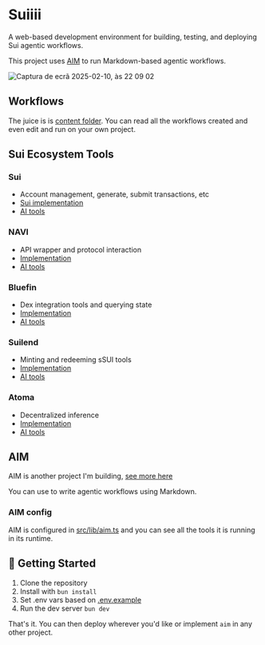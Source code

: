 # Suiiii

A web-based development environment for building, testing, and deploying Sui agentic workflows. 

This project uses [AIM](https://aim.microchipgnu.pt) to run Markdown-based agentic workflows. 

![Captura de ecrã 2025-02-10, às 22 09 02](https://github.com/user-attachments/assets/82786b27-5169-43d0-97a8-6f5eb1e25729)

## Workflows

The juice is is [content folder](/public/content). You can read all the workflows created and even edit and run on your own project.

## Sui Ecosystem Tools

### Sui 
- Account management, generate, submit transactions, etc
- [Sui implementation](https://github.com/microchipgnu/sui-aim/tree/main/src/lib/sui)
- [AI tools](https://github.com/microchipgnu/sui-aim/blob/main/src/lib/aim.ts)

### NAVI
- API wrapper and protocol interaction
- [Implementation](https://github.com/microchipgnu/sui-aim/tree/main/src/lib/navi)
- [AI tools](https://github.com/microchipgnu/sui-aim/blob/main/src/lib/aim.ts)

### Bluefin
- Dex integration tools and querying state
- [Implementation](https://github.com/microchipgnu/sui-aim/tree/main/src/lib/bluefin)
- [AI tools](https://github.com/microchipgnu/sui-aim/blob/main/src/lib/aim.ts)

### Suilend
- Minting and redeeming sSUI tools
- [Implementation](https://github.com/microchipgnu/sui-aim/tree/main/src/lib/suilend)
- [AI tools](https://github.com/microchipgnu/sui-aim/blob/main/src/lib/aim.ts)

### Atoma
- Decentralized inference
- [Implementation](https://github.com/microchipgnu/sui-aim/tree/main/src/lib/atoma)
- [AI tools](https://github.com/microchipgnu/sui-aim/blob/main/src/lib/aim.ts)

## AIM

AIM is another project I'm building, [see more here](https://aim.microchipgnu.pt)

You can use to write agentic workflows using Markdown.

### AIM config

AIM is configured in [src/lib/aim.ts](./src/lib/aim.ts) and you can see all the tools it is running in its runtime.


## 🚀 Getting Started

1. Clone the repository
2. Install with `bun install`
3. Set .env vars based on [.env.example](./.env.example)
4. Run the dev server `bun dev`

That's it. You can then deploy wherever you'd like or implement `aim` in any other project.
